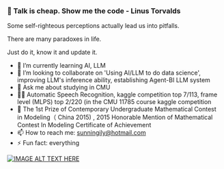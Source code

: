 ### 👋 Talk is cheap. Show me the code  - Linus Torvalds 

Some self-righteous perceptions actually lead us into pitfalls. 

There are many paradoxes in life.

Just do it, know it and update it.

- 🌱 I’m currently learning AI, LLM
- 👯 I’m looking to collaborate on 'Using AI/LLM to do data science', improving LLM's inference ability, establishing Agent-BI LLM system
- 💬 Ask me about studying in CMU
- 🙆‍♀ Automatic Speech Recognition, kaggle competition top 7/113, frame level (MLPS) top 2/220 (in the CMU 11785 course kaggle competition
- 🍕 The 1st Prize of Contemporary Undergraduate Mathematical Contest in Modeling（ China 2015) , 2015 Honorable Mention of Mathematical Contest In Modeling Certificate of Achievement
- 📫 How to reach me: sunningily@hotmail.com
- ⚡ Fun fact: everything


[![IMAGE ALT TEXT HERE](https://img.youtube.com/vi/z3cjksFFKAQ/0.jpg)](https://www.youtube.com/watch?v=z3cjksFFKAQ)
